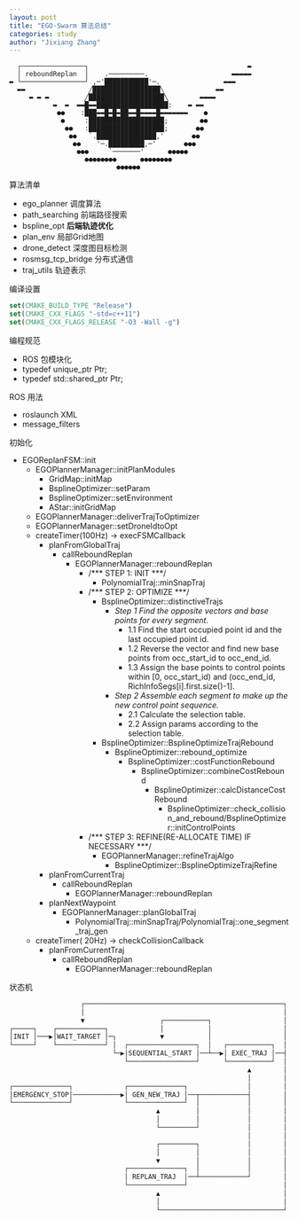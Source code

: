 ```yaml
---
layout: post
title: "EGO-Swarm 算法总结"
categories: study
author: "Jixiang Zhang"
---
```


```
  ┌────────────────┐                                        ▬
  │ reboundReplan  │    .─────────.                     ▬▬▬▬▬
▬ └────────────────┘ ,─'███████████'─.                ▬▬▬
  ▬▬                ╱█████████████████╲             ▬▬
     ▬ ▬ ▬         ╱███████████████████╲        ▬▬▬▬
           ▬  ▬  ▬▬█▬▬██████████████████:    ▬ ▬▬
            ●●    :███▬▬█▬█▬██▬▬█▬▬▬▬█▬▬▬▬▬▬▬    ●
             ●     :███████████████████;        ●●
              ●●   :███████████████████;       ●●
               ●●   `.███████████████,'       ●●
                ●●    '─.█████████,─'       ●●●
                 ●●●     `───────'      ●●●●●
                   ●●●●●●●●      ●●●●●●●●
                           ●●●●●●
```

算法清单

- ego_planner 调度算法
- path_searching 前端路径搜索
- bspline_opt **后端轨迹优化**
- plan_env 局部Grid地图
- drone_detect 深度图目标检测
- rosmsg_tcp_bridge 分布式通信
- traj_utils 轨迹表示

编译设置

```cmake
set(CMAKE_BUILD_TYPE "Release")
set(CMAKE_CXX_FLAGS "-std=c++11")
set(CMAKE_CXX_FLAGS_RELEASE "-O3 -Wall -g")
```

编程规范

- ROS 包模块化
- typedef unique_ptr<BsplineOptimizer> Ptr;
- typedef std::shared_ptr<AStar> Ptr;

ROS 用法

- roslaunch XML
- message_filters

初始化

- EGOReplanFSM::init
  - EGOPlannerManager::initPlanModules
    - GridMap::initMap
    - BsplineOptimizer::setParam
    - BsplineOptimizer::setEnvironment
    - AStar::initGridMap
  - EGOPlannerManager::deliverTrajToOptimizer
  - EGOPlannerManager::setDroneIdtoOpt
  - createTimer(100Hz) -> execFSMCallback
    - planFromGlobalTraj
      - callReboundReplan
        - EGOPlannerManager::reboundReplan
          - /*** STEP 1: INIT ***/
            - PolynomialTraj::minSnapTraj
          - /*** STEP 2: OPTIMIZE ***/
            - BsplineOptimizer::distinctiveTrajs
              - *Step 1 Find the opposite vectors and base points for every segment.*
                - 1.1 Find the start occupied point id and the last occupied point id.
                - 1.2 Reverse the vector and find new base points from occ_start_id to occ_end_id.
                - 1.3 Assign the base points to control points within [0, occ_start_id) and (occ_end_id, RichInfoSegs[i].first.size()-1].
              - *Step 2 Assemble each segment to make up the new control point sequence.*
                - 2.1 Calculate the selection table.
                - 2.2 Assign params according to the selection table.
            - BsplineOptimizer::BsplineOptimizeTrajRebound
              - BsplineOptimizer::rebound_optimize
                - BsplineOptimizer::costFunctionRebound
                  - BsplineOptimizer::combineCostRebound
                    - BsplineOptimizer::calcDistanceCostRebound
                      - BsplineOptimizer::check_collision_and_rebound/BsplineOptimizer::initControlPoints
          - /*** STEP 3: REFINE(RE-ALLOCATE TIME) IF NECESSARY ***/
            - EGOPlannerManager::refineTrajAlgo
              - BsplineOptimizer::BsplineOptimizeTrajRefine
    - planFromCurrentTraj
      - callReboundReplan
        - EGOPlannerManager::reboundReplan
    - planNextWaypoint
      - EGOPlannerManager::planGlobalTraj
        - PolynomialTraj::minSnapTraj/PolynomialTraj::one_segment_traj_gen
  - createTimer( 20Hz) -> checkCollisionCallback
    - planFromCurrentTraj
      - callReboundReplan
        - EGOPlannerManager::reboundReplan

状态机

```txt
                  ┌──────────────────────────────────────────────────┐
                  │                                                  │
                  ▼                   ┌───────────┐                  │
┌─────┐    ┌────────────┐             │           │                  │
│INIT │───▶│WAIT_TARGET │─┐           ▼           │                  │
└─────┘    └────────────┘ │  ┌─────────────────┐  │   ┌───────────┐  │
                          └─▶│SEQUENTIAL_START │──┴──▶│ EXEC_TRAJ │──┤
                             └─────────────────┘      └───────────┘  │
                                                            ▲        │
                                                            │        │
┌──────────────┐             ┌──────────────┐               │        │
│EMERGENCY_STOP│────────────▶│ GEN_NEW_TRAJ │──┬────────────┤        │
└──────────────┘             └──────────────┘  │            │        │
                                     ▲         │            │        │
                                     │         │            │        │
                                     └─────────┘            │        │
                                                            │        │
                                     ┌─────────┐            │        │
                                     │         │            │        │
                                     ▼         │            │        │
                             ┌──────────────┐  │            │        │
                             │ REPLAN_TRAJ  │──┴────────────┘        │
                             └──────────────┘                        │
                                     ▲                               │
                                     │                               │
                                     └───────────────────────────────┘
```